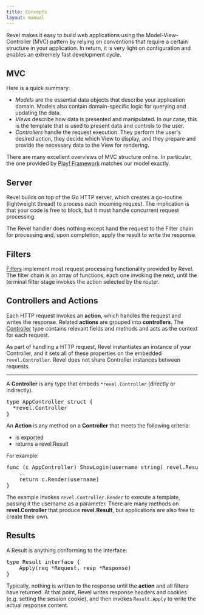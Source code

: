 ```yaml
---
title: Concepts
layout: manual
---
```


Revel makes it easy to build web applications using the Model-View-Controller
(MVC) pattern by relying on conventions that require a certain structure in your
application.  In return, it is very light on configuration and enables an
extremely fast development cycle.

## MVC

Here is a quick summary:

- *Models* are the essential data objects that describe your application domain.
   Models also contain domain-specific logic for querying and updating the data.
- *Views* describe how data is presented and manipulated. In our case, this is
   the template that is used to present data and controls to the user.
- *Controllers* handle the request execution.  They perform the user's desired
   action, they decide which View to display, and they prepare and provide the
   necessary data to the View for rendering.

There are many excellent overviews of MVC structure online.  In particular, the
one provided by [Play! Framework](http://www.playframework.org) matches our model exactly.

## Server

Revel builds on top of the Go HTTP server, which creates a go-routine
(lightweight thread) to process each incoming request.  The implication is that
your code is free to block, but it must handle concurrent request processing.

The Revel handler does nothing except hand the request to the Filter chain for
processing and, upon completion, apply the result to write the response.

## Filters

[Filters](filters.html) implement most request processing functionality provided
by Revel. The filter chain is an array of functions, each one invoking the next,
until the terminal filter stage invokes the action selected by the router.

## Controllers and Actions

Each HTTP request invokes an **action**, which handles the request and writes
the response. Related **actions** are grouped into **controllers**.  The
[Controller](../docs/godoc/controller.html#Controller) type contains relevant
fields and methods and acts as the context for each request.

As part of handling a HTTP request, Revel instantiates an instance of your
Controller, and it sets all of these properties on the embedded
`revel.Controller`.  Revel does not share Controller instances between requests.

***

A **Controller** is any type that embeds `*revel.Controller` (directly or indirectly).

<pre class="prettyprint lang-go">
type AppController struct {
  *revel.Controller
}
</pre>

An **Action** is any method on a **Controller** that meets the following criteria:
* is exported
* returns a revel.Result

For example:

<pre class="prettyprint lang-go">
func (c AppController) ShowLogin(username string) revel.Result {
	..
	return c.Render(username)
}
</pre>

The example invokes `revel.Controller.Render` to execute a template, passing it the
username as a parameter.  There are many methods on **revel.Controller** that
produce **revel.Result**, but applications are also free to create their own.

## Results

A Result is anything conforming to the interface:
<pre class="prettyprint lang-go">
type Result interface {
	Apply(req *Request, resp *Response)
}
</pre>

Typically, nothing is written to the response until the **action** and all
filters have returned.  At that point, Revel writes response headers and cookies
(e.g. setting the session cookie), and then invokes `Result.Apply` to write the
actual response content.
